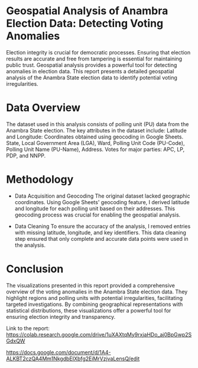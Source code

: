 # Geospatial Analysis of Anambra Election Data: Detecting Voting Anomalies
Election integrity is crucial for democratic processes. Ensuring that election results are accurate and free from tampering is essential for maintaining public trust. Geospatial analysis provides a powerful tool for detecting anomalies in election data. This report presents a detailed geospatial analysis of the Anambra State election data to identify potential voting irregularities.

# Data Overview
The dataset used in this analysis consists of polling unit (PU) data from the Anambra State election. The key attributes in the dataset include:
Latitude and Longitude: Coordinates obtained using geocoding in Google Sheets.
State, Local Government Area (LGA), Ward, Polling Unit Code (PU-Code), Polling Unit Name (PU-Name), Address.
Votes for major parties: APC, LP, PDP, and NNPP.

# Methodology
- Data Acquisition and Geocoding
The original dataset lacked geographic coordinates. Using Google Sheets' geocoding feature, I derived latitude and longitude for each polling unit based on their addresses. This geocoding process was crucial for enabling the geospatial analysis.

- Data Cleaning
To ensure the accuracy of the analysis, I removed entries with missing latitude, longitude, and key identifiers. This data cleaning step ensured that only complete and accurate data points were used in the analysis.

# Conclusion
The visualizations presented in this report provided a comprehensive overview of the voting anomalies in the Anambra State election data. They highlight regions and polling units with potential irregularities, facilitating targeted investigations. By combining geographical representations with statistical distributions, these visualizations offer a powerful tool for ensuring election integrity and transparency.

Link to the report: https://colab.research.google.com/drive/1uXAXtqMy9rxjaHDo_aj0BpGwp2SGdxQW

https://docs.google.com/document/d/1A4-ALKBT2czQA4Mm1NkgdbEIXbfg2EiMrVzjvaLensQ/edit

